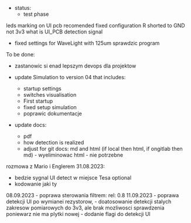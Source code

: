 - status:
	- test phase

leds marking on UI pcb recomended
fixed configuration R shorted to GND not 3v3
what is UI_PCB detection signal
  

- fixed settings for WaveLight with 125um
sprawdzic program

To be done:
- zastanowic si enad lepszym devops dla projektow

- update Simulation to version 04 that includes:
	- startup settings 
	- switches visualisation
	- First startup
	- fixed setup simulation
	- poprawic dokumentacje
- update docs: 
	- pdf
	- how detection is realized
	- adjust for git docs: md and html (if local then html, if ongitlab then md) - wyeliminowac html - nie potrzebne

rozmowa z Mario i Englerem 31.08.2023:
- bedzie sygnal UI detect w miejsce Tesa optional 
- kodowanie jaki ty

08.09.2023 - poprawa sterowania filtrem: rel: 0.8
11.09.2023 - poprawa detekcji UI po wymianei rezystorow,
					- doatosowanie detekcji stalych zakresow pomiarowych do 3v3, ale brak mozliwosci sprawdzenia poniewarz nie ma plytki nowej
					- dodanie flagi do detekcji UI
